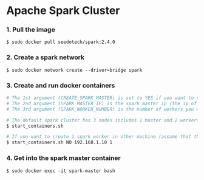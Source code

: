 # Apache Spark Cluster

### 1. Pull the image
```
$ sudo docker pull seedotech/spark:2.4.0
```

### 2. Create a spark network
```
$ sudo docker network create --driver=bridge spark
```

### 3. Create and run docker containers

```sh
# The 1st argument (CREATE_SPARK_MASTER) is set to YES if you want to create a spark master, the default is YES
# The 2nd argument (SPARK_MASTER_IP) is the spark master ip (the ip of the host machine of the spark master docker container), the default is spark-master
# The 3rd argument (SPARK_WORKER_NUMBER) is the number of workers you want to create, the default is 2

# The default spark cluster has 3 nodes includes 1 master and 2 workers
$ start_containers.sh

# If you want to create 1 spark worker in other machine (assume that the ip of the spark master is 192.168.1.10), you can do like that:
$ start_containers.sh NO 192.168.1.10 1
```

### 4. Get into the spark master container
```
$ sudo docker exec -it spark-master bash
```